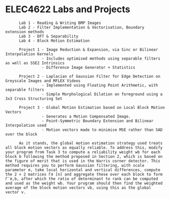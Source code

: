 # ELEC4622 Labs and Projects

          Lab 1 - Reading & Writing BMP Images
          Lab 2 - Filter Implementation & Vectorisation, Boundary extension methods
          Lab 3 - DFT & Separability
          Lab 4 - Block Motion Estimation

          Project 1 - Image Reduction & Expansion, via Sinc or Bilinear Interpolation Kernels
                    - Includes optimised methods using separable filters as well as SSE2 Intrinsics
                    - Difference Image Generator + Statistics
          
          Project 2 - Laplacian of Gaussian Filter for Edge Detection on Greyscale Images and MFLEX Videos
                    - Implemented using Floating Point Arithmetic, with separable filters
                    - Simple Morphological Dilation on foreground using a 3x3 Cross Structuring Set
          
          Project 3 - Global Motion Estimation based on Local Block Motion Vectors
                    - Generates a Motion Compensated Image.
                    - Point-Symmetric Boundary Extension and Bilinear Interpolation used
                    - Motion vectors made to minimise MSE rather than SAD over the block
              
          As it stands, the global motion estimation strategy used treats all block motion vectors as equally reliable. To address this, modify your program from Task 3 to compute a reliability weight wb for each block b following the method proposed in Section 2, which is based on the figure of merit that is used in the Harris corner detector. This method requires you to perform Gaussian filtering, with scale parameter σ, take local horizontal and vertical differences, compute the 2 × 2 matrices Γσ [n] and aggregate these over each block to form Γ¯σ,b, after which the ratio of determinant to rank can be computed and used as the weight wb. Your program should then find the weighted average of the block motion vectors vb, using this as the global vector v.
